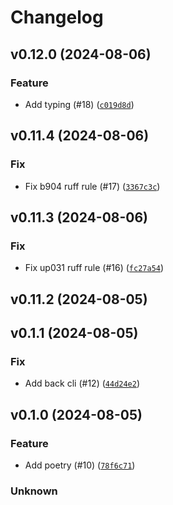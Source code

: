 # Changelog

## v0.12.0 (2024-08-06)

### Feature


- Add typing (#18) ([`c019d8d`](https://github.com/uilibs/uvcclient/commit/c019d8d180744b098db956346dc896fa2db37b82))


## v0.11.4 (2024-08-06)

### Fix


- Fix b904 ruff rule (#17) ([`3367c3c`](https://github.com/uilibs/uvcclient/commit/3367c3c2875189a3663f6e77bc6cbc2748704b5e))


## v0.11.3 (2024-08-06)

### Fix


- Fix up031 ruff rule (#16) ([`fc27a54`](https://github.com/uilibs/uvcclient/commit/fc27a5421b99a05fefe760badc4d32ddb5d6f4f3))


## v0.11.2 (2024-08-05)

## v0.1.1 (2024-08-05)

### Fix


- Add back cli (#12) ([`44d24e2`](https://github.com/uilibs/uvcclient/commit/44d24e2a336e8799f993c26f46861d9645fe4a46))


## v0.1.0 (2024-08-05)

### Feature


- Add poetry (#10) ([`78f6c71`](https://github.com/uilibs/uvcclient/commit/78f6c7142457aa0667d742969d843626aa28dba9))


### Unknown





































































